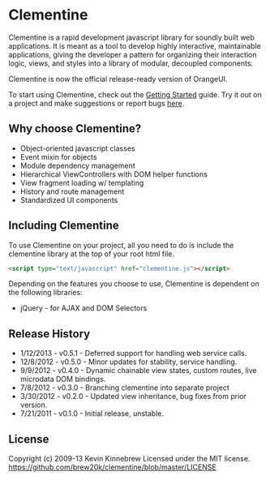 # Clementine

Clementine is a rapid development javascript library for soundly built web applications. It is meant as a tool to develop highly interactive, maintainable applications, giving the developer a pattern for organizing their interaction logic, views, and styles into a library of modular, decoupled components.

Clementine is now the official release-ready version of OrangeUI.

To start using Clementine, check out the [Getting Started] guide. Try it out on a project and make suggestions or report bugs [here].

## Why choose Clementine?

- Object-oriented javascript classes
- Event mixin for objects
- Module dependency management
- Hierarchical ViewControllers with DOM helper functions
- View fragment loading w/ templating
- History and route management
- Standardized UI components

## Including Clementine

To use Clementine on your project, all you need to do is include the clementine library at the top of your root html file.

```html
<script type="text/javascript" href="clementine.js"></script>
```

Depending on the features you choose to use, Clementine is dependent on the following libraries:

* jQuery - for AJAX and DOM Selectors

## Release History

* 1/12/2013 - v0.5.1 - Deferred support for handling web service calls.
* 12/8/2012 - v0.5.0 - Minor updates for stability, service handling.
* 9/9/2012 - v0.4.0 - Dynamic chainable view states, custom routes, live microdata DOM bindings.
* 7/8/2012 - v0.3.0 - Branching clementine into separate project
* 3/30/2012 - v0.2.0 - Updated view inheritance, bug fixes from prior version.
* 7/21/2011 - v0.1.0 - Initial release, unstable.

## License

Copyright (c) 2009-13 Kevin Kinnebrew
Licensed under the MIT license.
<https://github.com/brew20k/clementine/blob/master/LICENSE>

[here]: https://github.com/brew20k/clementine/issues?labels=&sort=created&state=open
[OrangeUI]: https://github.com/brew20k/orangeui
[Getting Started]: https://github.com/brew20k/clementine/wiki/Getting-Started
